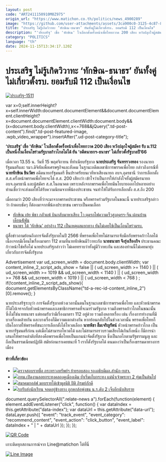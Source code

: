 ```yaml
---
layout: post
code: "ART2411150910M8Z975"
origin_url: "https://www.matichon.co.th/politics/news_4900289"
image: "https://github.com/user-attachments/assets/3ca900c0-3125-4c87-8806-d72a7cfa9788"
title: "ประเสริฐ ไม่รู้เกิดวิวาทะ ‘ทักษิณ-ธนาธร’ ยันทั้งคู่ไม่เกี่ยวตั้งรบ. ยอมรับมี 112 เป็นเงื่อนไข"
description: "'ประเสริฐ' เชื่อ 'ทักษิณ' โวเลือกตั้งครั้งหน้าเพื่อไทยกวาด 200 เสียง หวังปลุกใจผู้สมัคร รับ ม.112 เป็นหนึ่งในเงื่อนไขร่วมรัฐบาลก้าวไกลไม่ได้ ยัน"
category: "POLITICS"
language: "th"
date: 2024-11-15T13:34:17.120Z
---
```


# ประเสริฐ ไม่รู้เกิดวิวาทะ ‘ทักษิณ-ธนาธร’ ยันทั้งคู่ไม่เกี่ยวตั้งรบ. ยอมรับมี 112 เป็นเงื่อนไข

[![](https://www.matichon.co.th/wp-content/uploads/2024/11/ประเสริฐ-1511.jpg "ประเสริฐ-1511")](https://www.matichon.co.th/wp-content/uploads/2024/11/ประเสริฐ-1511.jpg)

var x=0;self.innerHeight?x=self.innerWidth:document.documentElement&&document.documentElement.clientHeight?x=document.documentElement.clientWidth:document.body&&(x=document.body.clientWidth),x<=768&&jQuery(".td-post-content").find(".td-post-featured-image, .wpb\_video\_wrapper").insertAfter(".ud-post-category-title");

**‘ประเสริฐ’ เชื่อ ‘ทักษิณ’ โวเลือกตั้งครั้งหน้าเพื่อไทยกวาด 200 เสียง หวังปลุกใจผู้สมัคร รับ ม.112 เป็นหนึ่งในเงื่อนไขร่วมรัฐบาลก้าวไกลไม่ได้ ยัน ‘อดีตนายกฯ-ธนาธร’ ไม่เกี่ยวตั้งรัฐบาลปี’66**

เมื่อเวลา 13.55 น. วันที่ 15 พฤศจิกายน ที่ทำเนียบรัฐบาล **นายประเสริฐ จันทรรวงทอง** รองนายกรัฐมนตรีและ รมว.ดิจิทัลเพื่อเศรษฐกิจและสังคม ในฐานะอดีตเลขาธิการพรรคเพื่อไทย กล่าวถึงกรณีที่ **นายทักษิณ ชินวัตร** อดีตนายกรัฐมนตรี ขึ้นปราศรัยบนเวทีหาเสียงนายก อบจ.อุดรธานี ว่าการเลือกตั้ง ส.ส.ครั้งหน้าพรรคเพื่อไทยจะได้ ส.ส. 200 เสียงว่า เข้าใจว่าเป็นการให้กำลังใจทั้งผู้สมัครนายก อบจ.อุดรธานี และผู้สมัคร ส.ส.ในอนาคต เพราะหลังจากพรรคเพื่อไทยมีนโยบายออกไปหลายอย่าง ท่านเชื่อว่าจะส่งผลให้ได้รับความนิยมจากพี่น้องประชาชน จนทำให้ได้รับการเลือกตั้ง ส.ส.ถึง 200

เมื่อถามว่า 200 เสียงที่ว่าจะมาจากพรรคประชาชน หรือพรรคร่วมรัฐบาลในขณะนี้ นายประเสริฐกล่าวว่า ถ้าตอบชัดๆ ก็ต้องมาจากพี่น้องประชาชน เพราะเป็นคนเลือก

*   [ทักษิณ เย้ย พิธา กลัวแพ้ บินกลับมาหาเสียง โว ผุดรถไฟความเร็วสูงอุดรฯ-จีน ผ่อนบ้านเดือน4พัน](https://www.matichon.co.th/politics/news_4899116)
*   [ธนาธร โต้ ‘ทักษิณ’ อย่าอ้าง 112 เป็นเหตุผลแยกทาง ยันไม่เคยใช้เป็นเงื่อนไขร่วมรบ.](https://www.matichon.co.th/politics/news_4899285)

ผู้สื่อข่าวถามย้อนถึงการจัดตั้งรัฐบาลในปี 2566 ที่พรรคเพื่อไทยไม่สามารถจับมือกับพรรคก้าวไกลได้ เนื่องจากมีเงื่อนไขเรื่องมาตรา 112 ตามที่นายทักษิณมีวิวาทะกับ **นายธนาธร จึงรุ่งเรืองกิจ** ประธานคณะก้าวหน้าใช่หรือไม่ นายประเสริฐกล่าวว่า ไม่เคยทราบว่าทั้งคู่มีวิวาทะกัน และสองท่านนี้ไม่เคยมายุ่งเกี่ยวกับการจัดตั้งรัฐบาล

Advertisement var ud\_screen\_width = document.body.clientWidth; var content\_inline\_2\_script\_ads\_show = false || ( ud\_screen\_width >= 1140 ) || ( ud\_screen\_width >= 1019 && ud\_screen\_width < 1140 ) || ( ud\_screen\_width >= 768 && ud\_screen\_width < 1019 ) || ( ud\_screen\_width < 768 ) ; if(!content\_inline\_2\_script\_ads\_show){ document.getElementsByClassName("td-a-rec-id-content\_inline\_2")\[0\].remove(); }

นายประเสริฐระบุว่า การจัดตั้งรัฐบาลห้วงเวลานั้นตนในฐานะเลขาธิการพรรคเพื่อไทย และหัวหน้าพรรคก็ได้ไปเจรจากับหัวหน้าพรรคและเลขาธิการพรรคที่จะมาร่วมรัฐบาล รวมถึงพรรคก้าวไกลในขณะนั้น ซึ่งไม่ใช่นายธนาธร แต่ยอมรับว่ามีเรื่องมาตรา 112 อยู่ด้วย รวมถึงหลายเรื่อง เช่น เรื่องการทำงานที่มีบางเรื่องคล้ายกัน และบางเรื่องก็มีความแตกต่างกัน หากย้อนกลับไปในช่วงเวลานั้น พรรคเพื่อไทยก็เปิดโอกาสให้พรรคที่ชนะการเลือกตั้งได้โหวตเลือก **นายพิธา ลิ้มเจริญรัตน์** หัวหน้าพรรคก้าวไกล เป็นนายกรัฐมนตรีก่อน แต่เมื่อไม่สามารถโหวตได้ และไม่สามารถรวบรวมเสียงได้เกินกึ่งหนึ่ง ก็มีการนำเสนอให้พรรคลำดับที่สองคือพรรคเพื่อไทยเป็นแกนนำจัดตั้งรัฐบาล ซึ่งเป็นกลไกตามรัฐธรรมนูญ และถือเป็นธรรมเนียมปฏิบัติ สมัยก่อนเราเคยชนะที่ 1 เราก็ตั้งรัฐบาลได้ ตนมองว่าเป็นเรื่องธรรมดาทางการเมือง

#### ข่าวที่เกี่ยวข้อง

*   [![](https://www.matichon.co.th/wp-content/uploads/2024/11/111111-1.jpg)ตรวจสอบรายชื่อ กระทรวงทรัพย์ฯ ย้ายรอบสอง รองอธิบดีผอ.สำนัก-ทสจ.](https://www.matichon.co.th/local/quality-life/news_4900765)
*   [![](https://www.matichon.co.th/wp-content/uploads/2024/11/ลอยกระทงคลองคูเมืองเดิม-67.jpg)กทม.เปิดงานลอยกระทงคลองคูเมืองเดิม ย้ำเริ่มเก็บกระทง แม่น้ำเจ้าพระยา 2 ทุ่มเป็นต้นไป](https://www.matichon.co.th/local/news_4901100)
*   [![](https://www.matichon.co.th/wp-content/uploads/2024/11/Piti23.jpg)สมาคมกอล์ฟ มอบรายได้เข้ามูลนิธิ ปิติ ภิรมย์ภักดี](https://www.matichon.co.th/sport/thai-sport/news_4900879)
*   [![](https://www.matichon.co.th/wp-content/uploads/2024/11/chonrodrubsong1.jpg)รถรับส่งนักเรียน จอดอยู่ข้างทาง ถูกหกล้อพุ่งชน น.ร.ดับ 2 เจ็บอีกนับสิบราย](https://www.matichon.co.th/region/news_4901067)

document.querySelectorAll(".relate-news a").forEach(function(element) { element.addEventListener("click", function() { var dataIndex = this.getAttribute("data-index"); var dataUrl = this.getAttribute("data-url"); dataLayer.push({ "event": "track\_event", "event\_category": "recommend\_content", "event\_action": "click\_button", "event\_label": dataIndex + " | " + dataUrl }); }); });

[![QR Code](https://www.matichon.co.th/wp-content/uploads/2023/07/wob1371z.jpg)](https://lin.ee/ht0nDxX)

เกาะติดทุกสถานการณ์จาก Line@matichon ได้ที่นี่

[![Line Image](https://www.matichon.co.th/wp-content/uploads/2023/07/th.png)](https://lin.ee/ht0nDxX)